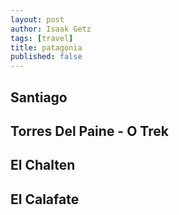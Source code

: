 ```yaml
---
layout: post
author: Isaak Getz
tags: [travel]
title: patagonia
published: false
---
```


## Santiago

## Torres Del Paine - O Trek

## El Chalten

## El Calafate


